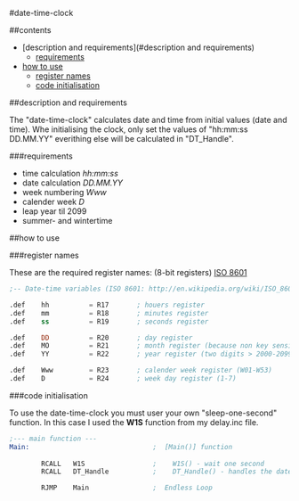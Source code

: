 #date-time-clock

##contents

* [description and requirements](#description and requirements)
    * [requirements](#requirements)
* [how to use](#how-to-use)
    * [register names](#register-names)
    * [code initialisation](#code-initialisation)

##description and requirements

The "date-time-clock" calculates date and time from initial values (date and time).
Whe initialising the clock, only set the values of "hh:mm:ss DD.MM.YY"
everithing else will be calculated in "DT_Handle".

###requirements

* time calculation     *hh:mm:ss*
* date calculation     *DD.MM.YY*
* week numbering       *Www*
* calender week        *D*
* leap year til 2099
* summer- and wintertime

##how to use

###register names

These are the required register names:
(8-bit registers) [ISO 8601](http://en.wikipedia.org/wiki/ISO_8601)

```nasm
;-- Date-time variables (ISO 8601: http://en.wikipedia.org/wiki/ISO_8601) ---

.def    hh          = R17       ; houers register
.def    mm          = R18       ; minutes register
.def    ss          = R19       ; seconds register

.def    DD          = R20       ; day register    
.def    MO          = R21       ; month register (because non key sensitive)
.def    YY          = R22       ; year register (two digits > 2000-2099)

.def    Www         = R23       ; calender week register (W01-W53)
.def    D           = R24       ; week day register (1-7)
```  

###code initialisation

To use the date-time-clock you must user your own "sleep-one-second" function.
In this case I used the **W1S** function from my delay.inc file.

```nasm
;--- main function ---	
Main:		                        ;  [Main()] function
        
        RCALL   W1S                 ;    W1S() - wait one second
        RCALL   DT_Handle           ;    DT_Handle() - handles the date-time-clock

        RJMP    Main                ;  Endless Loop 
```

